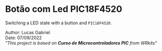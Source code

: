 # **Botão com Led PIC18F4520**
Switching a LED state with a button and `PIC18F4520`.

Author: Lucas Gabriel <br/>
Date: 07/09/2022 <br/>
_"This project is based on **Curso de Microcontroladores PIC** from WRkits"_
